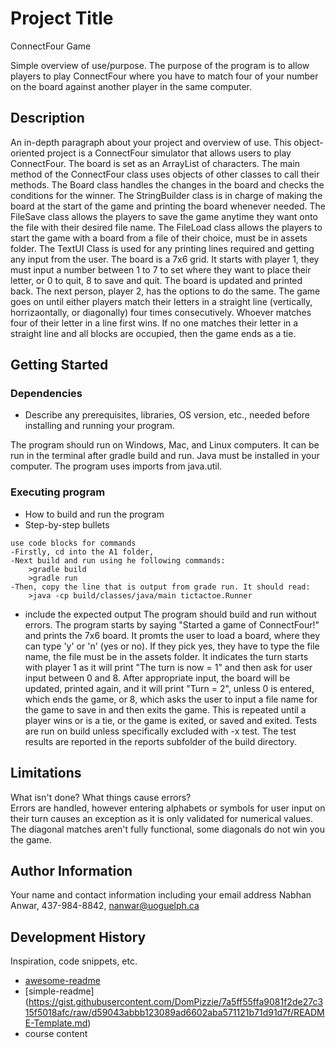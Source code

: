 # Project Title
ConnectFour Game

Simple overview of use/purpose.
The purpose of the program is to allow players to play ConnectFour where you have to match four of your number on the board against another player in the same computer.

## Description

An in-depth paragraph about your project and overview of use.
This object-oriented project is a ConnectFour simulator that allows users to play ConnectFour. The board is set as an ArrayList of characters. The main method of the ConnectFour class uses objects of other classes to call their methods. The Board class handles the changes in the board and checks the conditions for the winner. The StringBuilder class is in charge of making the board at the start of the game and printing the board whenever needed. The FileSave class allows the players to save the game anytime they want onto the file with their desired file name. The FileLoad class allows the players to start the game with a board from a file of their choice, must be in assets folder. The TextUI Class is used for any printing lines required and getting any input from the user. The board is a 7x6 grid. It starts with player 1, they must input a number between 1 to 7 to set where they want to place their letter, or 0 to quit, 8 to save and quit. The board is updated and printed back. The next person, player 2, has the options to do the same. The game goes on until either players match their letters in a straight line (vertically, horrizaontally, or diagonally) four times consecutively. Whoever matches four of their letter in a line first wins. If no one matches their letter in a straight line and all blocks are occupied, then the game ends as a tie.

## Getting Started

### Dependencies

* Describe any prerequisites, libraries, OS version, etc., needed before installing and running your program.


The program should run on Windows, Mac, and Linux computers. It can be run in the terminal after gradle build and run. Java must be installed in your computer. The program uses imports from java.util.

### Executing program

* How to build and run the program
* Step-by-step bullets
```
use code blocks for commands
-Firstly, cd into the A1 folder, 
-Next build and run using he following commands:
    >gradle build
    >gradle run
-Then, copy the line that is output from grade run. It should read:
    >java -cp build/classes/java/main tictactoe.Runner
```
* include the expected output
The program should build and run without errors. The program starts by saying "Started a game of ConnectFour!" and prints the 7x6 board. It promts the user to load a board, where they can type 'y' or 'n' (yes or no). If they pick yes, they have to type the file name, the file must be in the assets folder. It indicates the turn starts with player 1 as it will print "The turn is now = 1" and then ask for user input between 0 and 8. After appropriate input, the board will be updated, printed again, and it will print "Turn = 2", unless 0 is entered, which ends the game, or 8, which asks the user to input a file name for the game to save in and then exits the game. This is repeated until a player wins or is a tie, or the game is exited, or saved and exited.
Tests are run on build unless specifically excluded with -x test. The test results are reported in the reports subfolder of the build directory.

## Limitations

What isn't done? What things cause errors?  
Errors are handled, however entering alphabets or symbols for user input on their turn causes an exception as it is only validated for numerical values. The diagonal matches aren't fully functional, some diagonals do not win you the game.

## Author Information

Your name and contact information including your email address
Nabhan Anwar, 437-984-8842, nanwar@uoguelph.ca

## Development History

Inspiration, code snippets, etc.
* [awesome-readme](https://github.com/matiassingers/awesome-readme)
* [simple-readme] (https://gist.githubusercontent.com/DomPizzie/7a5ff55ffa9081f2de27c315f5018afc/raw/d59043abbb123089ad6602aba571121b71d91d7f/README-Template.md)
* course content 
